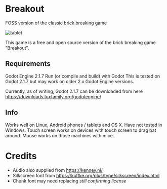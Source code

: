 # Breakout
FOSS version of the classic brick breaking game

![tablet](https://user-images.githubusercontent.com/15485920/121638020-a200cd00-cacd-11eb-9e5a-82d6eec19d8c.png)

This game is a free and open source version of the brick breaking game "Breakout".

## Requirements

Godot Engine 2.1.7
Run (or compile and build) with Godot
This is tested on Godot 2.1.7 but may work on older 2.x Godot Engine versions.

Currently, as of writing, Godot 2.1.7 can be downloaded from here https://downloads.tuxfamily.org/godotengine/

## Info

Works well on Linux, Android phones / tablets and OS X.  Have not tested in Windows.
Touch screen works on devices with touch screen to drag bat around.  Mouse works on those machines with mice.


# Credits

 - Audio also supplied from https://kenney.nl/ 
 - Silkscreen font from https://kottke.org/plus/type/silkscreen/index.html
 - Chunk font may need replacing *still confirming license*
